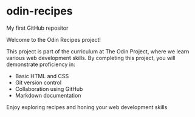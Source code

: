 # odin-recipes
My first GitHub repositor

Welcome to the Odin Recipes project!

This project is part of the curriculum at The Odin Project, where we learn 
various web development skills. By completing this project, you will 
demonstrate proficiency in:

- Basic HTML and CSS
- Git version control
- Collaboration using GitHub
- Markdown documentation

Enjoy exploring recipes and honing your web development skills  
